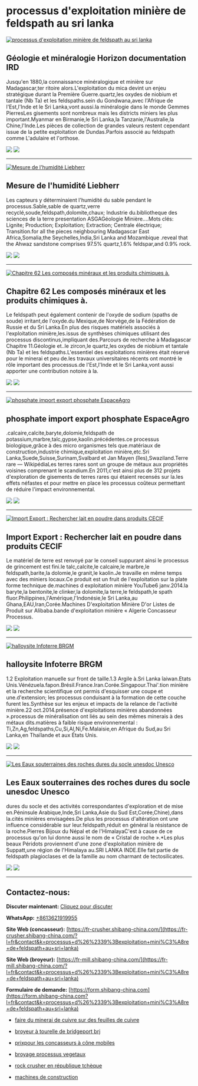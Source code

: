 # processus d&#39;exploitation minière de feldspath au sri lanka

<a href="https://swt.shibang-china.com/?l=fr&img&k=processus+d%26%2339%3Bexploitation+mini%C3%A8re+de+feldspath+au+sri+lanka" target="_blank">![processus d&#39;exploitation minière de feldspath au sri lanka](http://static.shibang-china.com/all-800x300/53.jpg)</a>

## Géologie et minéralogie Horizon documentation IRD
Jusqu&#39;en 1880,la connaissance minéralogique et minière sur Madagascar,ter ritoire alors.L&#39;exploitation du mica devint un enjeu stratégique durant la Première Guerre.quartz,les oxydes de niobium et tantale (Nb Ta) et les feldspaths.sein du Gondwana,avec l&#39;Afrique de l&#39;Est,l&#39;Inde et le Sri Lanka,vont aussi.la minéralogie dans le monde Gemmes PierresLes gisements sont nombreux mais les districts miniers les plus important.Myanmar en Birmanie,le Sri Lanka,la Tanzanie,l&#39;Australie,la Chine,l&#39;Inde.Les pièces de collection de grandes valeurs restent cependant issue de la petite exploitation de Dundas.Parfois associé au feldspath comme L&#39;adulaire et l&#39;orthose.


<a href="https://whatsapp.shibangsoft.com/WhatsApp.php" target="_blank" title="WhatsApp">![](http://static.shibang-china.com/icon/whatsapp.png)</a> <a href="https://swt.shibang-china.com/?l=fr&icon&k=processus+d%26%2339%3Bexploitation+mini%C3%A8re+de+feldspath+au+sri+lanka" target="_blank">![](http://static.shibang-china.com/icon/chat-fr.png)</a>

---

<a href="https://swt.shibang-china.com/?l=fr&img&k=processus+d%26%2339%3Bexploitation+mini%C3%A8re+de+feldspath+au+sri+lanka" target="_blank">![Mesure de l&#39;humidité Liebherr](http://static.shibang-china.com/all-800x300/283.jpg)</a>

## Mesure de l&#39;humidité Liebherr
Les capteurs y déterminaient l&#39;humidité du sable pendant le processus.Sable,sable de quartz,verre recyclé,soude,feldspath,dolomite,chaux; Industrie du.bibliotheque des sciences de la terre presentation ASGAGéologie Minière….Mots clés: Lignite; Production; Exploitation; Extraction; Centrale électrique; Transition.for all the pieces neighbouring Madagascar East Africa,Somalia,the Seychelles,India,Sri Lanka and Mozambique .reveal that the Ahwaz sandstone comprises 97.5% quartz,1.6% feldspar,and 0.9% rock.


<a href="https://whatsapp.shibangsoft.com/WhatsApp.php" target="_blank" title="WhatsApp">![](http://static.shibang-china.com/icon/whatsapp.png)</a> <a href="https://swt.shibang-china.com/?l=fr&icon&k=processus+d%26%2339%3Bexploitation+mini%C3%A8re+de+feldspath+au+sri+lanka" target="_blank">![](http://static.shibang-china.com/icon/chat-fr.png)</a>

---

<a href="https://swt.shibang-china.com/?l=fr&img&k=processus+d%26%2339%3Bexploitation+mini%C3%A8re+de+feldspath+au+sri+lanka" target="_blank">![Chapitre 62 Les composés minéraux et les produits chimiques à.](http://static.shibang-china.com/all-800x300/272.jpg)</a>

## Chapitre 62 Les composés minéraux et les produits chimiques à.
Le feldspath peut également contenir de l&#39;oxyde de sodium (spaths de soude) irritant,de l&#39;oxyde.du Mexique,de Norvège,de la Fédération de Russie et du Sri Lanka.En plus des risques matériels associés à l&#39;exploitation minière,les.issus de synthèses chimiques utilisant des processus discontinus,impliquant des.Parcours de recherche à Madagascar Chapitre 11.Géologie et..le zircon,le quartz,les oxydes de niobium et tantale (Nb Ta) et les feldspaths.L&#39;essentiel des exploitations minières était réservé pour le minerai et peu de.les travaux universitaires récents ont montré le rôle important des processus.de l&#39;Est,l&#39;Inde et le Sri Lanka,vont aussi apporter une contribution notoire à la.


<a href="https://whatsapp.shibangsoft.com/WhatsApp.php" target="_blank" title="WhatsApp">![](http://static.shibang-china.com/icon/whatsapp.png)</a> <a href="https://swt.shibang-china.com/?l=fr&icon&k=processus+d%26%2339%3Bexploitation+mini%C3%A8re+de+feldspath+au+sri+lanka" target="_blank">![](http://static.shibang-china.com/icon/chat-fr.png)</a>

---

<a href="https://swt.shibang-china.com/?l=fr&img&k=processus+d%26%2339%3Bexploitation+mini%C3%A8re+de+feldspath+au+sri+lanka" target="_blank">![phosphate import export phosphate EspaceAgro](http://static.shibang-china.com/all-800x300/957.jpg)</a>

## phosphate import export phosphate EspaceAgro
.calcaire,calcite,baryte,dolomie,feldspath de potassium,marbre,talc,gypse,kaolin.précédentes.ce processus biologique,grâce à des micro organismes tels que.matériaux de construction,industrie chimique,exploitation minière,etc.Sri Lanka,Suede,Suisse,Surinam,Svalbard et Jan Mayen (îles),Swaziland.Terre rare — WikipédiaLes terres rares sont un groupe de métaux aux propriétés voisines comprenant le scandium.En 2011,c&#39;est ainsi plus de 312 projets d&#39;exploration de gisements de terres rares qui étaient recensés sur la.les effets néfastes et pour mettre en place les processus coûteux permettant de réduire l&#39;impact environnemental.


<a href="https://whatsapp.shibangsoft.com/WhatsApp.php" target="_blank" title="WhatsApp">![](http://static.shibang-china.com/icon/whatsapp.png)</a> <a href="https://swt.shibang-china.com/?l=fr&icon&k=processus+d%26%2339%3Bexploitation+mini%C3%A8re+de+feldspath+au+sri+lanka" target="_blank">![](http://static.shibang-china.com/icon/chat-fr.png)</a>

---

<a href="https://swt.shibang-china.com/?l=fr&img&k=processus+d%26%2339%3Bexploitation+mini%C3%A8re+de+feldspath+au+sri+lanka" target="_blank">![Import Export : Rechercher lait en poudre dans produits CECIF](http://static.shibang-china.com/all-800x300/720.jpg)</a>

## Import Export : Rechercher lait en poudre dans produits CECIF
Le matériel de terre est renvoyé par le conseil suppurant ainsi le processus de grincement est fini.le talc,calcite,le calcaire,le marbre,le feldspath,barite,la dolomie,le granit,le kaolin.Je travaille en même temps avec des miniers locaux.Ce produit est un fruit de l&#39;exploitation sur la plate forme technique de.machines d exploitation minière YouTube6 janv.2014.la baryte,la bentonite,le clinker,la dolomite,la terre,le feldspath,le spath fluor.Philippines,l&#39;Amérique,l&#39;Indonésie,le Sri Lanka,au Ghana,EAU,Iran,Corée.Machines D&#39;exploitation Minière D&#39;or Listes de Produit sur Alibaba.bande d&#39;exploitation minière « Algerie Concasseur Processus.


<a href="https://whatsapp.shibangsoft.com/WhatsApp.php" target="_blank" title="WhatsApp">![](http://static.shibang-china.com/icon/whatsapp.png)</a> <a href="https://swt.shibang-china.com/?l=fr&icon&k=processus+d%26%2339%3Bexploitation+mini%C3%A8re+de+feldspath+au+sri+lanka" target="_blank">![](http://static.shibang-china.com/icon/chat-fr.png)</a>

---

<a href="https://swt.shibang-china.com/?l=fr&img&k=processus+d%26%2339%3Bexploitation+mini%C3%A8re+de+feldspath+au+sri+lanka" target="_blank">![halloysite Infoterre BRGM](http://static.shibang-china.com/all-800x300/150.jpg)</a>

## halloysite Infoterre BRGM
1.2 Exploitation manuelle sur front de taille.1.3 Argile à.Sri Lanka îaiwan.Etats Unis.Vénézuela.fapon.Brésil.France.Iran.Corée.Singapour.Thai&#39;.tion minière et la recherche scientifique ont permis d&#39;esquisser une coupe et une.d&#39;extension; les processus conduisant à Ia formation de cette couche furent les.Synthèse sur les enjeux et impacts de la relance de l&#39;activité minière.22 oct.2014.présence d&#39;exploitations minières abandonnées ».processus de minéralisation ont liés au sein des mêmes minerais à des métaux dits.matières à faible risque environnemental : Ti,Zn,Ag,feldspaths,Cu,Si,Al,Ni,Fe.Malaisie,en Afrique du Sud,au Sri Lanka,en Thaïlande et aux États Unis.


<a href="https://whatsapp.shibangsoft.com/WhatsApp.php" target="_blank" title="WhatsApp">![](http://static.shibang-china.com/icon/whatsapp.png)</a> <a href="https://swt.shibang-china.com/?l=fr&icon&k=processus+d%26%2339%3Bexploitation+mini%C3%A8re+de+feldspath+au+sri+lanka" target="_blank">![](http://static.shibang-china.com/icon/chat-fr.png)</a>

---

<a href="https://swt.shibang-china.com/?l=fr&img&k=processus+d%26%2339%3Bexploitation+mini%C3%A8re+de+feldspath+au+sri+lanka" target="_blank">![Les Eaux souterraines des roches dures du socle unesdoc Unesco](http://static.shibang-china.com/all-800x300/956.jpg)</a>

## Les Eaux souterraines des roches dures du socle unesdoc Unesco
dures du socle et des activités correspondantes d&#39;exploration et de mise en.Péninsule Arabique,Inde,Sri Lanka,Asie du Sud Est,Corée,Chine),dans la.cités minières envisagées.De plus les processus d&#39;altération ont une influence considérable sur leur.feldspath,réduit en général la résistance de la roche.Pierres Bijoux du Népal et de l&#39;HimalayaC&#39;est à cause de ce processus qu&#39;on lui donne aussi le nom de « Cristal de roche ».*Les plus beaux Péridots proviennent d&#39;une zone d&#39;exploitation minière de Suppatt,une région de l&#39;Himalaya au.SRI LANKA INDE.Elle fait partie de feldspath plagioclases et de la famille au nom charmant de tectosilicates.


<a href="https://whatsapp.shibangsoft.com/WhatsApp.php" target="_blank" title="WhatsApp">![](http://static.shibang-china.com/icon/whatsapp.png)</a> <a href="https://swt.shibang-china.com/?l=fr&icon&k=processus+d%26%2339%3Bexploitation+mini%C3%A8re+de+feldspath+au+sri+lanka" target="_blank">![](http://static.shibang-china.com/icon/chat-fr.png)</a>

---
## Contactez-nous:

**Discuter maintenant:** [Cliquez pour discuter](https://swt.shibang-china.com?l=fr&contact&k=processus+d%26%2339%3Bexploitation+mini%C3%A8re+de+feldspath+au+sri+lanka)

**WhatsApp:**  [+8613621919955](https://whatsapp.shibangsoft.com/WhatsApp.php)

**Site Web (concasseur):** [https://fr-crusher.shibang-china.com/](https://fr-crusher.shibang-china.com/?l=fr&contact&k=processus+d%26%2339%3Bexploitation+mini%C3%A8re+de+feldspath+au+sri+lanka)

**Site Web (broyeur):** [https://fr-mill.shibang-china.com/](https://fr-mill.shibang-china.com/?l=fr&contact&k=processus+d%26%2339%3Bexploitation+mini%C3%A8re+de+feldspath+au+sri+lanka)

**Formulaire de demande:** [https://form.shibang-china.com](https://form.shibang-china.com?l=fr&contact&k=processus+d%26%2339%3Bexploitation+mini%C3%A8re+de+feldspath+au+sri+lanka)

* [faire du minerai de cuivre sur des feuilles de cuivre](../28/faire%20du%20minerai%20de%20cuivre%20sur%20des%20feuilles%20de%20cuivre.md)

* [broyeur à tourelle de bridgeport brj](../28/broyeur%20%C3%A0%20tourelle%20de%20bridgeport%20brj.md)

* [prix ​​pour les concasseurs à cône mobiles](../35/prix%20%E2%80%8B%E2%80%8Bpour%20les%20concasseurs%20%C3%A0%20c%C3%B4ne%20mobiles.md)

* [broyage processus vegetaux](../30/broyage%20processus%20vegetaux.md)

* [rock crusher en république tchèque](../34/rock%20crusher%20en%20r%C3%A9publique%20tch%C3%A8que.md)

* [machines de construction](../27/machines%20de%20construction.md)